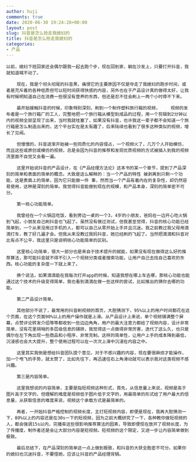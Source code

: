 ```yaml
---
author: huji
comments: true
date: 2020-06-30 19:24:28+00:00
layout: post
slug: 抖音是怎么抢走我媳妇的
title: 抖音是怎么抢走我媳妇的
categories:
- 产品
---
```


	以前，媳妇下班回家还会偶尔跟我一起去跑个步，现在回到家，躺在沙发上，只要打开抖音，我就知道喊不动了。

        现在，我是个彻头彻尾的抖音黑，痛恨它的主要原因不仅是夺走了我媳妇的跑步时间，或者是充斥着的各种低质但可以短时间获得快感的内容，另外也在于产品设计真的做得太好，让我有时候明知道自己在消费一些很没有营养的东西，但还是忍不住会刷上一两个小时停不下来。

        最开始接触抖音的时候，印象特别深刻，刷到一个制作塑料旅行箱的视频，    视频的发布者是一个旅行箱厂的工人，完整地把一个旅行箱从模型到成品的过程，用一个剪辑到2分钟以内的视频全部呈现了出来，当时我就哇塞了，如果没有抖音，也许我这一辈子都不会知道一个旅行箱是怎么制造出来的，这个平台实在是太有趣了，后来陆续也看到了很多这种类似的视频，增长了见闻。

        但慢慢的，抖音逐渐开始被一些同质化的内容侵占，一个视频火了，几万个人开始模仿，而且这些或原创或模仿的视频，总是会因为抖音的推荐和发现优质视频的方式被插入到我的视频流里面不自觉又会看一遍。

        这里开始说抖音的产品设计，在《产品经理方法论》这本书的某一个章节，提到了产品深刻的简单和表面的简单的概念。大致是这么解释的：当一个产品的特性 被剥离到只剩一个功能，这是表面上的简单，因为它只能做一件 事，然而当一个产品有着内在的复杂性，却仍然容易使用，这种是深刻的简单。我觉得抖音能做到现在的规模，和产品本身，深刻的简单密不可分。

        第一核心功能简单。

        我曾经在一个火锅店吃饭，看到旁边一桌的一个3，4岁的小朋友，爸妈在一边开心吃火锅到飞起，小朋友自己刷抖音也飞起了。虽然没有做过测试，但我甚至觉得，抖音的核心功能已经简单到，一个从来没用过手机的人，都可以自己从零开始上手并且沉迷。我之前教过我父母用滴滴打车，教了好几遍才会。但我从来没教过我妈抖音，她已经刷的飞起了。当然把滴滴和抖音对比有点不公平，我这里只是说明核心功能简单的区别。

        这里核心功简单，很大一部分也是来自于技术提升的赋能，如果没有现在做得这么好的推荐算法，那可能抖音就不得不引入一个视频分类或者搜索功能，让用户自己去找自己喜欢的东西。核心功能的复杂度一下就上来了。

        换个说法，如果滴滴能在我每次打开app的时候，知道我想在哪上车去哪，那核心功能也能通过这个技术的升级变得简单，我也看到滴滴在做一些这样的尝试，比如推出的猜你去哪的功能。

        第二产品设计简单。

        其他部分不说了，最常用的抖音刷视频的首页，大胆猜测下，95%以上的用户时间都花在这个页面，在这个页面90%以上的用户操作就是上滑。从产品设计上来说，单个视频铺满整个屏幕，点赞评论转发介绍等等都收到一些边边角角，用户的最大注意力都给了视频内容，设计非常简单，没有花里胡哨的多层级信息的铺排，我觉得这一点做得非常厉害，迭代了这么久，也只是偶尔在左下角出现一些商品和小程序，非常克制。这样的简单性，让用户上手的成本降到最低，沉浸感也会大大提升，整个使用过程可以在一次次上滑中沉浸在内容之中。

        这里其实我倒是想给抖音团队提个意见，对于不感兴趣的内容，现在要很麻烦才能操作，加一个甩飞的手势，就太赞了，比如先往下，再迅速往右上角滑动就可以表示我对这类视频不感兴趣。

        第三是内容简单。

        这里我想说的内容简单，主要是指短视频这种形式，首先，从信息量上来说，视频是高于图片高于文字的，但理解的难度是视频低于图片低于文字的，用最简单的形式给了用户最大的信息量，从获取信息的难度来说，视频这个承载方式是最简单的。

        再者，一开始抖音严格控制的视频长度，主打短视频内容，即便是现在，我再大胆猜测一下，80%以上的内容还是在30s一下的短视频，因为之前大概研究了一下，各种教你做短视频的人，都会强调15s以内，完播率这些很影响推荐算法的因素，导致即便现在放开了视频长度，为了传播度，制作者还是会让大部分内容是短视频。短视频的这个限定，又进一步让内容简单做到极致。

        最后总结下，在产品深刻的简单这一点上做到极致，和抖音的大获全胜密不可分。如果你的媳妇也沉迷抖音，不要怪她，应该让抖音的产品经理背锅。

